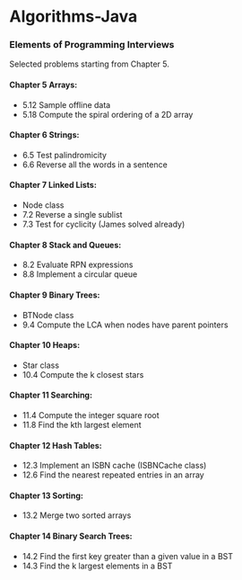# Algorithms-Java

### Elements of Programming Interviews
Selected problems starting from Chapter 5.

#### Chapter 5 Arrays:
- 5.12 Sample offline data
- 5.18 Compute the spiral ordering of a 2D array

#### Chapter 6 Strings:
- 6.5 Test palindromicity
- 6.6 Reverse all the words in a sentence

#### Chapter 7 Linked Lists:
- Node class
- 7.2 Reverse a single sublist
- 7.3 Test for cyclicity (James solved already)

#### Chapter 8 Stack and Queues:
- 8.2 Evaluate RPN expressions
- 8.8 Implement a circular queue

#### Chapter 9 Binary Trees:
- BTNode class
- 9.4 Compute the LCA when nodes have parent pointers

#### Chapter 10 Heaps:
- Star class
- 10.4 Compute the k closest stars

#### Chapter 11 Searching:
- 11.4 Compute the integer square root
- 11.8 Find the kth largest element

#### Chapter 12 Hash Tables:
- 12.3 Implement an ISBN cache (ISBNCache class)
- 12.6 Find the nearest repeated entries in an array

#### Chapter 13 Sorting:
- 13.2 Merge two sorted arrays

#### Chapter 14 Binary Search Trees:
- 14.2 Find the first key greater than a given value in a BST
- 14.3 Find the k largest elements in a BST